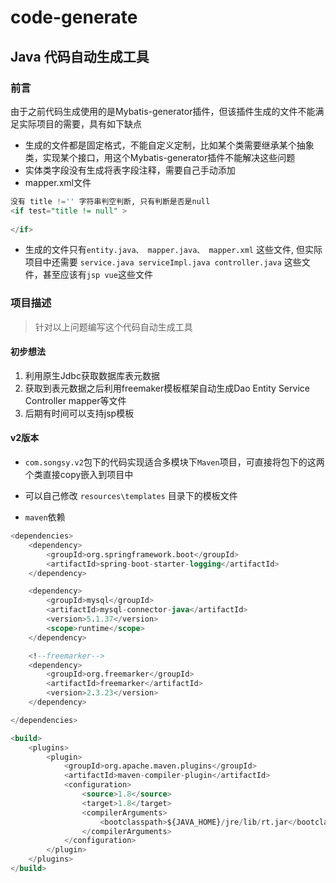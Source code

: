 # code-generate
## Java 代码自动生成工具 

### 前言 
由于之前代码生成使用的是Mybatis-generator插件，但该插件生成的文件不能满足实际项目的需要，具有如下缺点
* 生成的文件都是固定格式，不能自定义定制，比如某个类需要继承某个抽象类，实现某个接口，用这个Mybatis-generator插件不能解决这些问题
* 实体类字段没有生成将表字段注释，需要自己手动添加
* mapper.xml文件 
```sql
没有 title !='' 字符串判空判断, 只有判断是否是null
<if test="title != null" >
    
</if>
```
* 生成的文件只有`entity.java、 mapper.java、 mapper.xml` 这些文件, 但实际项目中还需要 `service.java serviceImpl.java controller.java` 这些文件，甚至应该有`jsp vue`这些文件

### 项目描述

> 针对以上问题编写这个代码自动生成工具

#### 初步想法
1. 利用原生Jdbc获取数据库表元数据
2. 获取到表元数据之后利用freemaker模板框架自动生成Dao Entity Service Controller mapper等文件
3. 后期有时间可以支持jsp模板


#### v2版本

* `com.songsy.v2`包下的代码实现适合多模块下`Maven`项目，可直接将包下的这两个类直接copy嵌入到项目中

* 可以自己修改 `resources\templates` 目录下的模板文件

* `maven`依赖

```sql
<dependencies>
    <dependency>
        <groupId>org.springframework.boot</groupId>
        <artifactId>spring-boot-starter-logging</artifactId>
    </dependency>

    <dependency>
        <groupId>mysql</groupId>
        <artifactId>mysql-connector-java</artifactId>
        <version>5.1.37</version>
        <scope>runtime</scope>
    </dependency>

    <!--freemarker-->
    <dependency>
        <groupId>org.freemarker</groupId>
        <artifactId>freemarker</artifactId>
        <version>2.3.23</version>
    </dependency>

</dependencies>

<build>
    <plugins>
        <plugin>
            <groupId>org.apache.maven.plugins</groupId>
            <artifactId>maven-compiler-plugin</artifactId>
            <configuration>
                <source>1.8</source>
                <target>1.8</target>
                <compilerArguments>
                    <bootclasspath>${JAVA_HOME}/jre/lib/rt.jar</bootclasspath>
                </compilerArguments>
            </configuration>
        </plugin>
    </plugins>
</build>
```


